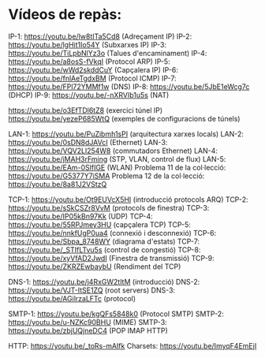 # Vídeos de repàs:
IP-1: https://youtu.be/lw8tITa5Cd8    (Adreçament IP)
IP-2: https://youtu.be/lgHit1Io54Y     (Subxarxes IP)
IP-3: https://youtu.be/TiLpbNlYz3o   (Talues d'encaminament)
IP-4: https://youtu.be/a8osS-fVkqI    (Protocol ARP)
IP-5: https://youtu.be/wWd2skddCuY (Capçalera IP)
IP-6: https://youtu.be/fnlAeTgdxBM    (Protocol ICMP) 
IP-7: https://youtu.be/FPl72YMMf1w  (DNS)
IP-8: https://youtu.be/5JbE1eWcg7c   (DHCP)
IP-9: https://youtu.be/-nXRVIb1u5s    (NAT) 

https://youtu.be/o3EfTDl6tZ8     (exercici túnel IP)
https://youtu.be/yezeP685WtQ  (exemples de configuracions de túnels)

LAN-1: https://youtu.be/PuZibmh1sPI  (arquitectura xarxes locals)
LAN-2: https://youtu.be/0sDN8dJAVcI  (Ethernet)
LAN-3: https://youtu.be/VQV2Ll254W8  (commutadors Ethernet)
LAN-4: https://youtu.be/jMAH3rFming  (STP, VLAN, control de flux)
LAN-5: https://youtu.be/EAm-0SlfIGE  (WLAN)
Problema 11 de la col·lecció: https://youtu.be/G5377Y7iSMA
Problema 12 de la col·lecció: https://youtu.be/8a81J2VStzQ

TCP-1: https://youtu.be/Ot9EUVcX5HI (introducció protocols ARQ)
TCP-2: https://youtu.be/sSkCSZr8VvM (protocols de finestra)
TCP-3: https://youtu.be/IP05kBn97Kk (UDP)
TCP-4: https://youtu.be/55RPJmey3HU (capçalera TCP)
TCP-5: https://youtu.be/nnkfUgP0ua4 (connexió i desconnexió)
TCP-6: https://youtu.be/Sbpa_8748WY (diagrama d'estats)
TCP-7: https://youtu.be/_STIfLTvu5s (control de congestió)
TCP-8: https://youtu.be/xyVfAD2JwdI (Finestra de transmissió)
TCP-9: https://youtu.be/ZKRZEwbaybU (Rendiment del TCP)

DNS-1: https://youtu.be/j4RxGW2tItM (introducció)
DNS-2: https://youtu.be/VJT-ItSE1ZQ (root servers)
DNS-3: https://youtu.be/AGilrzaLFTc (protocol)

SMTP-1: https://youtu.be/kgQFs5848k0 (Protocol SMTP)
SMTP-2: https://youtu.be/u-NZKc90BHU (MIME)
SMTP-3: https://youtu.be/zbjUQjneDC4 (POP IMAP HTTP)

HTTP:     https://youtu.be/_toRs-mAIfk
Charsets: https://youtu.be/ImyqF4EmEjI
